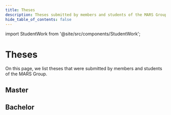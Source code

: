 ```yaml
---
title: Theses
description: Theses submitted by members and students of the MARS Group
hide_table_of_contents: false
---
```

import StudentWork from '@site/src/components/StudentWork';

# Theses

On this page, we list theses that were submitted by members and students of the MARS Group.

## Master

<StudentWork
  title="Spatio-Temporal Shifts in Citizen Science Data: Detecting Disruptions in Bird Sightings with Change Point Analysis"
  author="Marina Siebold"
  type="ma"
  description="This thesis addresses this concern by implementing a CPD approach using the Bayesian Estimation of Abrupt Change, Seasonality, and Trend (BEAST) algorithm on a citizenscience bird dataset. Prior to BEAST analysis, a tailored preprocessing pipeline is developedto mitigate user bias."
  semesterYear="ws2024"
  pathPdf="/img/student-work/theses/siebold_ms_thesis.pdf"
/>

<StudentWork
  title="Evaluierung von spezialisierten und generischen Modellen zur Identifikation von städtischen Einzelbäumen mittelsTransfer Learning"
  author="Daniel Osterholz"
  type="ma"
  description="This thesis investigates the performance of generic, easily accessible, models (Segment Anything Model (SAM)) and their adaptation to specific domains, such as tree canopy detection in urban forests. To evaluate the performance, a model specialized for thisdomain (DeepForest (DF)) is compared with a finely tuned generic model."
  semesterYear="ws2024"
  pathPdf="/img/student-work/theses/osterholz_ms_thesis.pdf"
/>

<StudentWork
  title="Indication of wet and dry periods in Germany using machine learning on meteorological and remote sensing data"
  author="Justin Tran"
  type="ma"
  description="This thesis investigates the calculation, comparison, and forecasting of the Standardized Precipitation-Evapotranspiration Index (SPEI) using diverse data sources and methods."
  semesterYear="ss2024"
  pathPdf="/img/student-work/theses/tran_ms_thesis.pdf"
/>

<StudentWork
  title="Der Data Hub: ein Geoinformationssystem für reproduzierbare Datenverarbeitung, informiert durch epidemiologische Bedarfe"
  author="Jonathan Ströbele"
  type="ma"
  description="As part of this work, a geographic information system (data hub) was developed that integrates a variety of data types and sources and provides a decision support system for epidemiologists based on reproducible risk assessment frameworks."
  semesterYear="ws2023"
  pathPdf="/img/student-work/theses/stroebele_ms_thesis.pdf"
/>

<StudentWork
  title="Anwendung von Reinforcement Learning und Potentialfeldern für eine Multi-Agenten-Steuerung für Drohnen zur Lokalisierung von Funksignalen"
  author="Katja Schöttler"
  type="ma"
  description="This thesis deals with the generation of potential maps with a CNN autoencoder and reinforcement learning. For this purpose, a simulation environment developed with the MARS framework is used to explore and evaluate the generated maps. In addition to the technical setup, the results of the various network configurations tested are explained."
  semesterYear="ws2023"
  pathPdf="/img/student-work/theses/schoettler_ms_thesis.pdf"
/>

## Bachelor

<!-- StudentWork parameters for a thesis:
  title: The full title of the thesis
  author: The full name of the author
  description: The abstract of the thesis
  type: The type of the thesis ("ba", "ma", or "phd")
  semesterYear: The semester and year in which the thesis was submitted (e.g., "ws2023" or "ss2023")
  pathPdf: The path to the PDF file of the thesis (/img/student-work/theses/<filename>.pdf)
-->

<StudentWork
  title="Extension of a Data Hub for Epidemiological Data with a Data Coverage and Analysis Component"
  author="Michelle A. Valentina"
  type="ba"
  description="This paper presents the development of a dashboard for the Data Hub, a geographic information system (GIS) designed for epidemiologic research. The dashboard is designed to help researchers manage large datasets and visualize and analyze data to uncover patterns, relationships and trends. Python, JavaScript, HTML and CSS as well as various libraries and frameworks were used in the development to create an interactive platform for researching and managing data."
  semesterYear="ss2025"
  pathPdf="/img/student-work/theses/valentina_ba_thesis.pdf"
/>


<StudentWork
  title="Tensorbasierte Agenten zur Ausbreitungssimulation von Infektionskrankheiten"
  author="Ersan Baran"
  type="ba"
  description="In this bachelor thesis, the strengths of multi-agent systems and neural networks are combined to develop a novel simulation model that takes into account individual behaviors, spatial heterogeneity and dynamic interactions. This innovative approach promises more realistic and powerful simulations and thus better support for the development of effective strategies to combat infectious diseases."
  semesterYear="ss2024"
  pathPdf="/img/student-work/theses/baran_ba_thesis.pdf"
/>

<StudentWork
  title="Entwicklung eines Multiagentensystems für die Simulation des Positionsangriffs im Handball unter Verwendung des MARS-Frameworks"
  author="Lucas Neitsch"
  type="ba"
  description="This bachelor thesis describes the development of a multi-agent system for the simulation of positional attacks in handball using the MARS framework, which enables coaches to test their attacking moves in specific game situations and serves as a tool to improve tactical planning and decision-making."
  semesterYear="ss2024"
  pathPdf="/img/student-work/theses/neitsch_ba_thesis.pdf"
/>

<StudentWork
  title="Automatisierte Objekterkennung und -zählung von Vögeln in großen Schwärmen mit Hilfe von Maschinellem Lernen"
  author="Luise Kempa"
  type="ba"
  description="The thesis deals with the implementation of bird counting in flocks based on images using machine learning. An application is designed and implemented that determines the number of birds in an image. For the implementation, different existing neural networks are compared and then extended."
  semesterYear="ws2023"
  pathPdf="/img/student-work/theses/kempa_ba_thesis.pdf"
/>

<StudentWork
  title="Modeling and Predicting Routes of Internally Displaced Persons: An Agent-Based Approach Using the MARS Framework in the Context of the Syrian Refugee Crisis"
  author="Viviam Clara Ribeiro Guimaraes"
  type="ba"
  description="This thesis investigates the application of an agent-based model (ABM) to predict the distribution of Syrian internally displaced persons (IDPs) and assess its utility for humanitarian resource allocation. Leveraging the MARS framework, the study adapts an existing ABM designed for Syrian refugee distribution in Turkey to simulate the movement of internally displaced persons within Syria."
  semesterYear="ws2023"
  pathPdf="/img/student-work/theses/ribeiro_ba_thesis.pdf"
/>

<StudentWork
  title="Identifikation Sozialer Gruppen von Fußgängern in Videos, Motion-Similarity-Clustering und Multi-Object-Tracking unter Anwendung eines CNNs zur Identifikation von Personen in Videostreams"
  author="Tobias Ranfft"
  type="ba"
  description="Real-time recognition of grouped people in videos has recently become a relevant topic in research and for various applications, e.g. video surveillance, social studies or process optimization. The aim of this thesis is therefore to develop a system for the identification and labeling of persons and groups."
  semesterYear="ss2023"
  pathPdf="/img/student-work/theses/ranfft_ba_thesis.pdf"
/>

<StudentWork
  title="Entwicklung eines digitalen Zwillings für eine Tello-Drohne im MARS-Framework"
  author="Leon Chun Wai Yuen"
  type="ba"
  description="This thesis deals with the development of a digital twin prototype of a Tello-drone in a multi-agent system. A concept is presented on how a digital twin for individual quadrocopters can be developed as part of a multi-agent system within the framework of MARS."
  semesterYear="ss2023"
  pathPdf="/img/student-work/theses/yuen_ba_thesis.pdf"
/>

<StudentWork
  title="Ein agentenbasiertes Simulationsmodell für die Ausbreitung von Wiedehopfen in Norddeutschland"
  author="David Duong"
  type="ba"
  description="This present work covers the development of multi-agent system, with the purpose of predicting the distribution of hoopoes in north germany. The hoopoes are agents and are using georeferenced data to accurately predict potential habitats."
  semesterYear="ss2023"
  pathPdf="/img/student-work/theses/duong_ba_thesis.pdf"
/>

<StudentWork
  title="Bestimmung einer Gruenen Welle bei Lichtsignalschaltungen für Alster-Fahrradfahrer durch agentenbasierte Simulation mithilfe des MARS-Frameworks"
  author="Kalvin Doege"
  type="ba"
  description="This study addresses the question of whether and under what conditions it would be possible to achieve a green wave for cyclists in Hamburg's city center. With the help of an agent-based traffic model, experiments were conducted and evaluated against the question."
  semesterYear="ss2022"
  pathPdf="/img/student-work/theses/doege_ba_thesis.pdf"
/>

<StudentWork
  title="Implementierung einer ereignisbasierten Routenanpassung in MARS mithilfe von simulierten IoT-Sensordaten"
  author="Daniel Osterholz"
  type="ba"
  description="The work addresses the question of whether it is possible to achieve a reduction in inner-city road traffic by using IoT sensor data. With the help of suitable scenarios, a statement is then made about the effectiveness of IoT sensors in parking space search traffic."
  semesterYear="ws2021"
  pathPdf="/img/student-work/theses/osterholz_ba_thesis.pdf"
/>

<StudentWork
  title="Comparing Theories of Human Behaviour by Implementing them in MARS Agents: An Interdisciplinary Approach Based on the HuB-CC Framework"
  author="Nima Ahmady-Moghaddam"
  type="ba"
  description="This thesis is concerned with the implementation of theories of human behavior as well as an agent architecture informed by domain expertise in an agent-based model written in MARS. A conceptual modeling framework called HuB-CC was used to identify, classify, and select the theories. The modeling approach was developed in an interdisciplinary exchange with the authors of the HuB-CC framework. The model results as well as the quality of the designed architecture are analyzed and potential avenues of further inquiry are explored."
  semesterYear="ws2021"
  pathPdf="/img/student-work/theses/ahmady-moghaddam_ba_thesis.pdf"
/>

